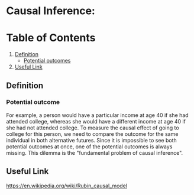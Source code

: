 # Causal Inference:
# Table of Contents
1. [Definition](#definition)
	* [Potential outcomes](#potential)
2. [Useful Link](#link)

## Definition <a name="definition"></a>
### Potential outcome <a name="potential"></a>
For example, a person would have a particular income at age 40 if she had attended college, whereas she would have a different income at age 40 if she had not attended college. To measure the causal effect of going to college for this person, we need to compare the outcome for the same individual in both alternative futures. Since it is impossible to see both potential outcomes at once, one of the potential outcomes is always missing. This dilemma is the "fundamental problem of causal inference". 


## Useful Link <a name="link"></a>
https://en.wikipedia.org/wiki/Rubin_causal_model
